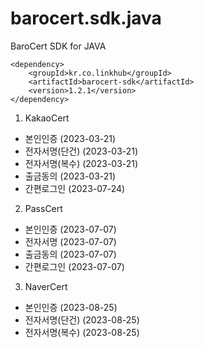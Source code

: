 barocert.sdk.java
================

BaroCert SDK for JAVA

    <dependency>
        <groupId>kr.co.linkhub</groupId>
        <artifactId>barocert-sdk</artifactId>
        <version>1.2.1</version>
    </dependency>

1. KakaoCert 
  - 본인인증 (2023-03-21)
  - 전자서명(단건) (2023-03-21)
  - 전자서명(복수) (2023-03-21)
  - 출금동의 (2023-03-21)
  - 간편로그인 (2023-07-24)

2. PassCert
  - 본인인증 (2023-07-07)
  - 전자서명 (2023-07-07)
  - 출금동의 (2023-07-07)
  - 간편로그인 (2023-07-07)

3. NaverCert
  - 본인인증 (2023-08-25)
  - 전자서명(단건) (2023-08-25)
  - 전자서명(복수) (2023-08-25)